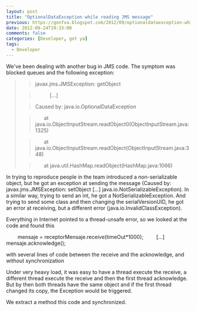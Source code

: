 ```yaml
---
layout: post
title: "OptionalDataException while reading JMS message"
previous: https://gonfva.blogspot.com/2012/09/optionaldataexception-while-reading-jms.html
date: 2012-09-24T19:33:00
comments: false
categories: [Developer, got ya]
tags:
  - Developer
---
```


We've been dealing with another bug in JMS code. The symptom was blocked queues and the following exception:



<blockquote class="tr_bq"><blockquote class="tr_bq">javax.jms.JMSException: getObject</blockquote><blockquote class="tr_bq">&nbsp; &nbsp; &nbsp; &nbsp; &nbsp; [...]&nbsp;</blockquote><blockquote class="tr_bq">Caused by: java.io.OptionalDataException</blockquote><blockquote class="tr_bq">&nbsp; &nbsp; &nbsp; at java.io.ObjectInputStream.readObject0(ObjectInputStream.java:1325)</blockquote><blockquote class="tr_bq">&nbsp; &nbsp; &nbsp; at java.io.ObjectInputStream.readObject(ObjectInputStream.java:348)</blockquote><blockquote class="tr_bq">&nbsp; &nbsp; &nbsp; at java.util.HashMap.readObject(HashMap.java:1066)</blockquote></blockquote>
In trying to reproduce people in the team introduced a non-serializable object, but he got an exception at sending the message (Caused by: javax.jms.JMSException: setObject [...] java.io.NotSerializableException). In a similar way, trying to send an int, he got a NotSerializableException. And trying to send some class and then changing the&nbsp;serialVersionUID, he got an error at receiving, but a different error (java.io.InvalidClassException).


Everything in Internet pointed to a thread-unsafe error, so we looked at the code and found this



&nbsp; &nbsp; &nbsp; &nbsp; mensaje = receptorMensaje.receive(timeOut*1000);
&nbsp; &nbsp; &nbsp; &nbsp; [...]
&nbsp; &nbsp; &nbsp; &nbsp; mensaje.acknowledge();



with several lines of code between the receive and the acknowledge, and without synchronization


Under very heavy load, it was easy to have a thread execute the receive, a different thread execute the receive and then the first thread acknowledge. But by then both threads have the same object and if the first thread changed its copy, the Exception would be triggered.


We extract a method this code and synchronized.


